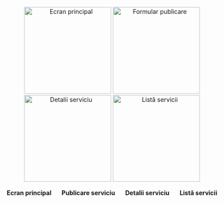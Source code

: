<p align="center">
  <img src="https://github.com/user-attachments/assets/50661a6f-23f2-4d33-ae60-87e029dfb007" alt="Ecran principal" width="200"/>
  <img src="https://github.com/user-attachments/assets/80040f38-b24b-4b1e-9748-19084e1497d9" alt="Formular publicare" width="200"/>
  <img src="https://github.com/user-attachments/assets/c31f0cb0-97b3-4ac6-bbc1-8780fc33beab" alt="Detalii serviciu" width="200"/>
  <img src="https://github.com/user-attachments/assets/382e01b2-8f5c-4be4-95c5-a2b90bdaa213" alt="Listă servicii" width="200"/>
</p>

<p align="center">
  <b>Ecran principal</b> &nbsp;&nbsp;&nbsp;&nbsp;
  <b>Publicare serviciu</b> &nbsp;&nbsp;&nbsp;&nbsp;
  <b>Detalii serviciu</b> &nbsp;&nbsp;&nbsp;&nbsp;
  <b>Listă servicii</b>
</p>
